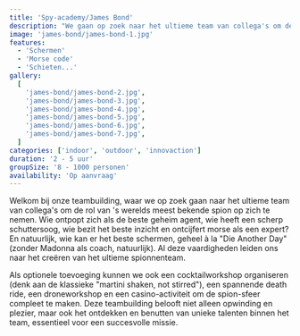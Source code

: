 ```yaml
---
title: 'Spy-academy/James Bond'
description: "We gaan op zoek naar het ultieme team van collega's om de rol van 's werelds meest bekende spion op zich te nemen."
image: 'james-bond/james-bond-1.jpg'
features:
  - 'Schermen'
  - 'Morse code'
  - 'Schieten...'
gallery:
  [
    'james-bond/james-bond-2.jpg',
    'james-bond/james-bond-3.jpg',
    'james-bond/james-bond-4.jpg',
    'james-bond/james-bond-5.jpg',
    'james-bond/james-bond-6.jpg',
    'james-bond/james-bond-7.jpg',
  ]
categories: ['indoor', 'outdoor', 'innovaction']
duration: '2 - 5 uur'
groupSize: '8 - 1000 personen'
availability: 'Op aanvraag'
---
```


Welkom bij onze teambuilding, waar we op zoek gaan naar het ultieme team van collega's om de rol van 's werelds meest bekende spion op zich te nemen. Wie ontpopt zich als de beste geheim agent, wie heeft een scherp schuttersoog, wie bezit het beste inzicht en ontcijfert morse als een expert? En natuurlijk, wie kan er het beste schermen, geheel à la "Die Another Day" (zonder Madonna als coach, natuurlijk). Al deze vaardigheden leiden ons naar het creëren van het ultieme spionnenteam.

Als optionele toevoeging kunnen we ook een cocktailworkshop organiseren (denk aan de klassieke "martini shaken, not stirred"), een spannende death ride, een droneworkshop en een casino-activiteit om de spion-sfeer compleet te maken. Deze teambuilding belooft niet alleen opwinding en plezier, maar ook het ontdekken en benutten van unieke talenten binnen het team, essentieel voor een succesvolle missie.
